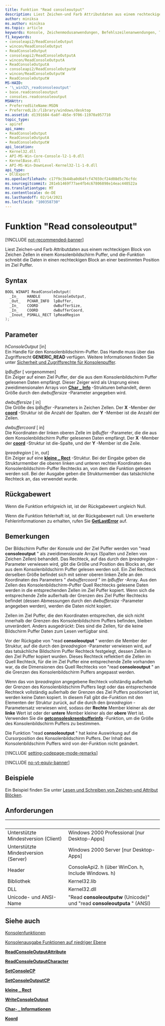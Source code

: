 ```yaml
---
title: Funktion "Read consoleoutput"
description: Liest Zeichen-und Farb Attributdaten aus einem rechteckigen Block von Zeichen Zellen in einem Konsolenbildschirm Puffer und schreibt Daten in den Ziel Puffer.
author: miniksa
ms.author: miniksa
ms.topic: article
keywords: Konsole, Zeichenmodusanwendungen, Befehlszeilenanwendungen, Terminalanwendungen, Konsolen-API
f1_keywords:
- consoleapi2/ReadConsoleOutput
- wincon/ReadConsoleOutput
- ReadConsoleOutput
- consoleapi2/ReadConsoleOutputA
- wincon/ReadConsoleOutputA
- ReadConsoleOutputA
- consoleapi2/ReadConsoleOutputW
- wincon/ReadConsoleOutputW
- ReadConsoleOutputW
MS-HAID:
- '\_win32\_readconsoleoutput'
- base.readconsoleoutput
- consoles.readconsoleoutput
MSHAttr:
- PreferredSiteName:MSDN
- PreferredLib:/library/windows/desktop
ms.assetid: d1391684-6a8f-4b5e-9706-11970a957710
topic_type:
- apiref
api_name:
- ReadConsoleOutput
- ReadConsoleOutputA
- ReadConsoleOutputW
api_location:
- Kernel32.dll
- API-MS-Win-Core-Console-l2-1-0.dll
- KernelBase.dll
- API-MS-Win-DownLevel-Kernel32-l1-1-0.dll
api_type:
- DllExport
ms.openlocfilehash: c17f9c3b44ba0d64fcf47659cf24d08d5c76cfdc
ms.sourcegitcommit: 281eb1469f77ae4fb4c67806898e14eac440522a
ms.translationtype: MT
ms.contentlocale: de-DE
ms.lasthandoff: 02/14/2021
ms.locfileid: "100358730"
---
```

# <a name="readconsoleoutput-function"></a>Funktion "Read consoleoutput"

[!INCLUDE [not-recommended-banner](./includes/not-recommended-banner.md)]

Liest Zeichen-und Farb Attributdaten aus einem rechteckigen Block von Zeichen Zellen in einem Konsolenbildschirm Puffer, und die-Funktion schreibt die Daten in einen rechteckigen Block an einer bestimmten Position im Ziel Puffer.

## <a name="syntax"></a>Syntax

```C
BOOL WINAPI ReadConsoleOutput(
  _In_    HANDLE      hConsoleOutput,
  _Out_   PCHAR_INFO  lpBuffer,
  _In_    COORD       dwBufferSize,
  _In_    COORD       dwBufferCoord,
  _Inout_ PSMALL_RECT lpReadRegion
);
```

## <a name="parameters"></a>Parameter

*hConsoleOutput* \[in\]  
Ein Handle für den Konsolenbildschirm-Puffer. Das Handle muss über das Zugriffsrecht **GENERIC\_READ** verfügen. Weitere Informationen finden Sie unter [Sicherheit und Zugriffsrechte für Konsolenpuffer](console-buffer-security-and-access-rights.md).

*lpBuffer* \[ vorgenommen\]  
Ein Zeiger auf einen Ziel Puffer, der die aus dem Konsolenbildschirm Puffer gelesenen Daten empfängt. Dieser Zeiger wird als Ursprung eines zweidimensionalen Arrays von [**Char \_ Info**](char-info-str.md) -Strukturen behandelt, deren Größe durch den *dwbuffersize* -Parameter angegeben wird.

*dwbuffersize* \[ in\]  
Die Größe des *lpBuffer* -Parameters in Zeichen Zellen. Der **X** -Member der [**coord**](coord-str.md) -Struktur ist die Anzahl der Spalten. der **Y** -Member ist die Anzahl der Zeilen.

*dwbuffercoord* \[ in\]  
Die Koordinaten der linken oberen Zelle im *lpBuffer* -Parameter, die die aus dem Konsolenbildschirm Puffer gelesenen Daten empfängt. Der **X** -Member der [**coord**](coord-str.md) -Struktur ist die-Spalte, und der **Y** -Member ist die Zeile.

*lpreadregion* \[ in, out\]  
Ein Zeiger auf eine [**kleine \_ Rect**](small-rect-str.md) -Struktur. Bei der Eingabe geben die Strukturmember die oberen linken und unteren rechten Koordinaten des Konsolenbildschirm-Puffer Rechtecks an, von dem die Funktion gelesen werden soll. Bei der Ausgabe geben die Strukturmember das tatsächliche Rechteck an, das verwendet wurde.

## <a name="return-value"></a>Rückgabewert

Wenn die Funktion erfolgreich ist, ist der Rückgabewert ungleich Null.

Wenn die Funktion fehlerhaft ist, ist der Rückgabewert null. Um erweiterte Fehlerinformationen zu erhalten, rufen Sie [**GetLastError**](/windows/win32/api/errhandlingapi/nf-errhandlingapi-getlasterror) auf.

## <a name="remarks"></a>Bemerkungen

Der Bildschirm Puffer der Konsole und der Ziel Puffer werden von "read **consoleoutput** " als zweidimensionale Arrays (Spalten und Zeilen von Zeichen Zellen) behandelt. Das Rechteck, auf das durch den *lpreadregion* -Parameter verwiesen wird, gibt die Größe und Position des Blocks an, der aus dem Konsolenbildschirm Puffer gelesen werden soll. Ein Ziel Rechteck derselben Größe befindet sich mit seiner oberen linken Zelle an den Koordinaten des Parameters " *dwbuffercoord* " im *lpBuffer* -Array. Aus den Zellen des Konsolenbildschirm-Puffer Quell Rechtecks gelesene Daten werden in die entsprechenden Zellen im Ziel Puffer kopiert. Wenn sich die entsprechende Zelle außerhalb der Grenzen des Ziel Puffer Rechtecks befindet (dessen Abmessungen durch den *dwbuffersize* -Parameter angegeben werden), werden die Daten nicht kopiert.

Zellen im Ziel Puffer, die den Koordinaten entsprechen, die sich nicht innerhalb der Grenzen des Konsolenbildschirm Puffers befinden, bleiben unverändert. Anders ausgedrückt: Dies sind die Zellen, für die keine Bildschirm Puffer Daten zum Lesen verfügbar sind.

Vor der Rückgabe von "read **consoleoutput** " werden die Member der Struktur, auf die durch den *lpreadregion* -Parameter verwiesen wird, auf das tatsächliche Bildschirm Puffer Rechteck festgelegt, dessen Zellen in den Ziel Puffer kopiert wurden. Dieses Rechteck reflektiert die Zellen im Quell Rechteck, für die im Ziel Puffer eine entsprechende Zelle vorhanden war, da die Dimensionen des Quell Rechtecks von "read **consoleoutput** " an die Grenzen des Konsolenbildschirm Puffers angepasst werden.

Wenn das von *lpreadregion* angegebene Rechteck vollständig außerhalb der Grenzen des Konsolenbildschirm Puffers liegt oder das entsprechende Rechteck vollständig außerhalb der Grenzen des Ziel Puffers positioniert ist, werden keine Daten kopiert. In diesem Fall gibt die-Funktion mit den Elementen der Struktur zurück, auf die durch den *lpreadregion* -Parametersatz verwiesen wird, sodass der **Rechte** Member kleiner als der **linke** Wert ist oder der **untere** Member kleiner als der **obere** Wert ist. Verwenden Sie die [**getconsoleskreenbufferinfo**](getconsolescreenbufferinfo.md) -Funktion, um die Größe des Konsolenbildschirm Puffers zu bestimmen.

Die Funktion "read **consoleoutput** " hat keine Auswirkung auf die Cursorposition des Konsolenbildschirm Puffers. Der Inhalt des Konsolenbildschirm Puffers wird von der-Funktion nicht geändert.

[!INCLUDE [setting-codepage-mode-remarks](./includes/setting-codepage-mode-remarks.md)]

[!INCLUDE [no-vt-equiv-banner](./includes/no-vt-equiv-banner.md)]

## <a name="examples"></a>Beispiele

Ein Beispiel finden Sie unter [Lesen und Schreiben von Zeichen-und Attribut Blöcken](reading-and-writing-blocks-of-characters-and-attributes.md).

## <a name="requirements"></a>Anforderungen

| &nbsp; | &nbsp; |
|-|-|
| Unterstützte Mindestversion (Client) | Windows 2000 Professional \[nur Desktop-Apps\] |
| Unterstützte Mindestversion (Server) | Windows 2000 Server \[nur Desktop-Apps\] |
| Header | ConsoleApi2. h (über WinCon. h, Include Windows. h) |
| Bibliothek | Kernel32.lib |
| DLL | Kernel32.dll |
| Unicode- und ANSI-Name | "Read **consoleoutputw** (Unicode)" und "read **consoleoutputa** " (ANSI) |

## <a name="see-also"></a>Siehe auch

[Konsolenfunktionen](console-functions.md)

[Konsolenausgabe Funktionen auf niedriger Ebene](low-level-console-output-functions.md)

[**ReadConsoleOutputAttribute**](readconsoleoutputattribute.md)

[**ReadConsoleOutputCharacter**](readconsoleoutputcharacter.md)

[**SetConsoleCP**](setconsolecp.md)

[**SetConsoleOutputCP**](setconsoleoutputcp.md)

[**kleine \_ Rect**](small-rect-str.md)

[**WriteConsoleOutput**](writeconsoleoutput.md)

[**Char- \_ Informationen**](char-info-str.md)

[**Koord**](coord-str.md)